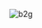 
![b2g](https://github.com/KommalaNagasai/100-days-of-RTL-README.md/assets/143258557/18bcf67a-f855-4bb0-bf37-992654c3e33f)
